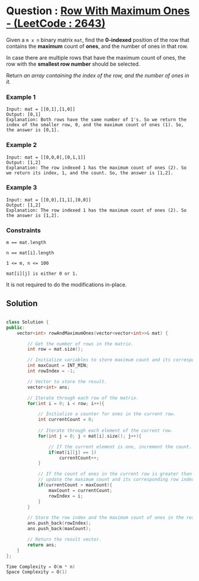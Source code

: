 # Question : [Row With Maximum Ones - (LeetCode : 2643)](https://leetcode.com/problems/row-with-maximum-ones/description/)

Given a `m x n` binary matrix `mat`, find the **0-indexed** position of the row that contains the **maximum** count of **ones**, and the number of ones in that row.

In case there are multiple rows that have the maximum count of ones, the row with the **smallest row number** should be selected.

Return *an array containing the index of the row, and the number of ones in it.*


### Example 1

```plaintext
Input: mat = [[0,1],[1,0]]
Output: [0,1]
Explanation: Both rows have the same number of 1's. So we return the index of the smaller row, 0, and the maximum count of ones (1). So, the answer is [0,1]. 
```

### Example 2

```plaintext
Input: mat = [[0,0,0],[0,1,1]]
Output: [1,2]
Explanation: The row indexed 1 has the maximum count of ones (2). So we return its index, 1, and the count. So, the answer is [1,2].
```

### Example 3

```plaintext
Input: mat = [[0,0],[1,1],[0,0]]
Output: [1,2]
Explanation: The row indexed 1 has the maximum count of ones (2). So the answer is [1,2].
```

### Constraints

`m == mat.length `

`n == mat[i].length `

`1 <= m, n <= 100 `

`mat[i][j] is either 0 or 1.`

It is not required to do the modifications in-place.


## Solution

```Cpp 

class Solution {
public:
    vector<int> rowAndMaximumOnes(vector<vector<int>>& mat) {

        // Get the number of rows in the matrix.
        int row = mat.size();

        // Initialize variables to store maximum count and its corresponding row index.
        int maxCount = INT_MIN;
        int rowIndex = -1;

        // Vector to store the result.
        vector<int> ans;

        // Iterate through each row of the matrix.
        for(int i = 0; i < row; i++){

            // Initialize a counter for ones in the current row.
            int currentCount = 0;
            
            // Iterate through each element of the current row.
            for(int j = 0; j < mat[i].size(); j++){

                // If the current element is one, increment the count.
                if(mat[i][j] == 1)
                    currentCount++;
            }

            // If the count of ones in the current row is greater than the maximum count,
            // update the maximum count and its corresponding row index.
            if(currentCount > maxCount){
                maxCount = currentCount;
                rowIndex = i;
            }
        }

        // Store the row index and the maximum count of ones in the result vector.
        ans.push_back(rowIndex);
        ans.push_back(maxCount);

        // Return the result vector.
        return ans;
    }
};

Time Complexity = O(m * n)
Space Complexity = O(1)
```